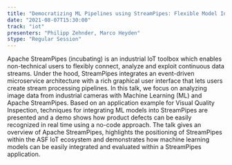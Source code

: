 ```yaml
---
title: "Democratizing ML Pipelines using StreamPipes: Flexible Model Integration and Serving for Industrial IoT Applications"
date: "2021-08-07T15:30:00" 
track: "iot"
presenters: "Philipp Zehnder, Marco Heyden"
stype: "Regular Session"
---
```

Apache StreamPipes (incubating) is an industrial IoT toolbox which enables non-technical users to flexibly connect, analyze and exploit continuous data streams. Under the hood, StreamPipes integrates an event-driven microservice architecture with a rich graphical user interface that lets users create stream processing pipelines. In this talk, we focus on analyzing image data from industrial cameras with Machine Learning (ML) and Apache StreamPipes. Based on an application example for Visual Quality Inspection, techniques for integrating ML models into StreamPipes are presented and a demo shows how product defects can be easily recognized in real time using a no-code approach.
 The talk gives an overview of Apache StreamPipes, highlights the positioning of StreamPipes within the ASF IoT ecosystem and demonstrates how machine learning models can be easily integrated and evaluated within a StreamPipes application.